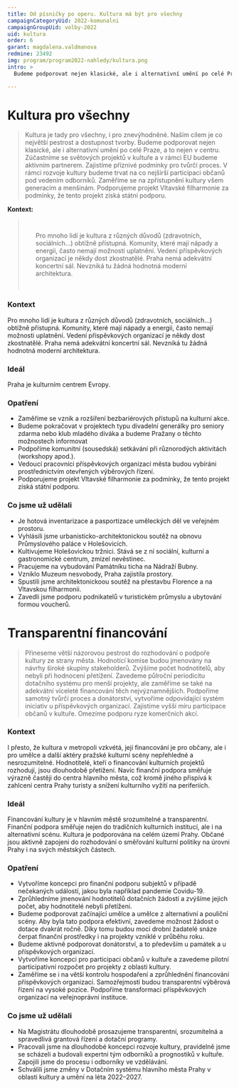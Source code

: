 ```yaml
---
title: Od písničky po operu. Kultura má být pro všechny
campaignCategoryUid: 2022-komunalni
campaignGroupUid: volby-2022
uid: kultura
order: 6
garant: magdalena.valdmanova
redmine: 23492
img: program/program2022-nahledy/kultura.png
intro: >
  Budeme podporovat nejen klasické, ale i alternativní umění po celé Praze. Kultura má být totiž pestrá. A dostupná pro všechny, i pro ty znevýhodněné.

---
```


# Kultura pro všechny
>Kultura je tady pro všechny, i pro znevýhodněné. Naším cílem je co největší pestrost a dostupnost tvorby. Budeme podporovat nejen klasické, ale i alternativní umění po celé Praze, a to nejen v centru. Zúčastníme se světových projektů v kultuře a v rámci EU budeme aktivním partnerem. Zajistíme příznivé podmínky pro tvůrčí proces. V rámci rozvoje kultury budeme trvat na co nejširší participaci občanů pod vedením odborníků. Zaměříme se na zpřístupnění kultury všem generacím a menšinám. Podporujeme projekt Vltavské filharmonie za podmínky, že tento projekt získá státní podporu.

<div class="reseni">
<b>Kontext:</b>
<blockquote style="border:margin:1em;1px solid black;padding:1em">  
<ol>
Pro mnoho lidí je kultura z různých důvodů (zdravotních, sociálních...) obtížně přístupná. Komunity, které mají nápady a energii, často nemají možnosti uplatnění. Vedení příspěvkových organizací je někdy dost zkostnatělé. Praha nemá adekvátní koncertní sál. Nevzniká tu žádná hodnotná moderní architektura.
</ol>
</blockquote>
</div>

### Kontext
Pro mnoho lidí je kultura z různých důvodů (zdravotních, sociálních...) obtížně přístupná. Komunity, které mají nápady a energii, často nemají možnosti uplatnění. Vedení příspěvkových organizací je někdy dost zkostnatělé. Praha nemá adekvátní koncertní sál. Nevzniká tu žádná hodnotná moderní architektura.

### Ideál
Praha je kulturním centrem Evropy.

### Opatření
- Zaměříme se vznik a rozšíření bezbariérových přístupů na kulturní akce.
- Budeme pokračovat v projektech typu divadelní generálky pro seniory zdarma nebo klub mladého diváka a budeme Pražany o těchto možnostech informovat
- Podpoříme komunitní (sousedská) setkávání při různorodých aktivitách (workshopy apod.).
- Vedoucí pracovníci příspěvkových organizací města budou vybíráni prostřednictvím otevřených výběrových řízení.
- Podporujeme projekt Vltavské filharmonie za podmínky, že tento projekt získá státní podporu.

### Co jsme už udělali
- Je hotová inventarizace a pasportizace uměleckých děl ve veřejném prostoru.
- Vyhlásili jsme urbanisticko-architektonickou soutěž na obnovu Průmyslového paláce v Holešovicích.
- Kultivujeme Holešovickou tržnici. Stává se z ní sociální, kulturní a gastronomické centrum, zmizel nevěstinec.
- Pracujeme na vybudování Památníku ticha na Nádraží Bubny.
- Vzniklo Muzeum nesvobody, Praha zajistila prostory.
- Spustili jsme architektonickoou soutěž na přestavbu Florence a na Vltavskou filharmonii.
- Zavedli jsme podporu podnikatelů v turistickém průmyslu a ubytování formou voucherů.

# Transparentní financování
>Přineseme větší názorovou pestrost do rozhodování o podpoře kultury ze strany města. Hodnotící komise budou jmenovány na návrhy široké skupiny stakeholderů. Zvýšíme počet hodnotitelů, aby nebyli při hodnocení přetížení. Zavedeme půlroční periodicitu dotačního systému pro menší projekty, ale zaměříme se také na adekvátní víceleté financování těch nejvýznamnějších. Podpoříme samotný tvůrčí proces a donátorství, vytvoříme odpovídající systém iniciativ u příspěvkových organizací. Zajistíme vyšší míru participace občanů v kultuře. Omezíme podporu ryze komerčních akcí.

### Kontext
I přesto, že kultura v metropoli vzkvétá, její financování je pro občany, ale i pro umělce a další aktéry pražské kulturní scény nepřehledné a nesrozumitelné. Hodnotitelé, kteří o financování kulturních projektů rozhodují, jsou dlouhodobě přetížení. Navíc finanční podpora směřuje výrazně častěji do centra hlavního města, což kromě jiného přispívá k zahlcení centra Prahy turisty a snížení kulturního vyžití na periferiích.

### Ideál
Financování kultury je v hlavním městě srozumitelné a transparentní. Finanční podpora směřuje nejen do tradičních kulturních institucí, ale i na alternativní scénu. Kultura je podporována na celém území Prahy. Občané jsou aktivně zapojeni do rozhodování o směřování kulturní politiky na úrovni Prahy i na svých městských částech.

### Opatření
- Vytvoříme koncepci pro finanční podporu subjektů v případě nečekaných událostí, jakou byla například pandemie Covidu-19.
- Zprůhledníme jmenování hodnotitelů dotačních žádostí a zvýšíme jejich počet, aby hodnotitelé nebyli přetíženi.
- Budeme podporovat začínající umělce a umělce z alternativní a pouliční scény. Aby byla tato podpora efektivní, zavedeme možnost žádost o dotace dvakrát ročně. Díky tomu budou moci drobní žadatelé snáze čerpat finanční prostředky i na projekty vzniklé v průběhu roku.
- Budeme aktivně podporovat donátorství, a to především u památek a u příspěvkových organizací.
- Vytvoříme koncepci pro participaci občanů v kultuře a zavedeme pilotní participativní rozpočet pro projekty z oblasti kultury.
- Zaměříme se i na větší kontrolu hospodaření a zprůhlednění financování příspěvkových organizací. Samozřejmostí budou transparentní výběrová řízení na vysoké pozice. Podpoříme transformaci příspěvkových organizací na veřejnoprávní instituce.

### Co jsme už udělali
- Na Magistrátu dlouhodobě prosazujeme transparentní, srozumitelná a spravedlivá grantová řízení a dotační programy.
- Pracovali jsme na dlouhodobé koncepci rozvoje kultury, pravidelně jsme se scházeli a budovali expertní tým odborníků a prognostiků v kultuře. Zapojili jsme do procesu i odborníky ve vzdělávání.
- Schválili jsme změny v Dotačním systému hlavního města Prahy v oblasti kultury a umění na léta 2022–2027.